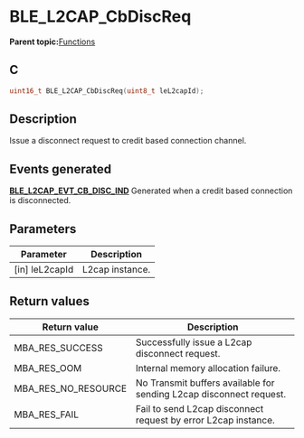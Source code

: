 # BLE\_L2CAP\_CbDiscReq

**Parent topic:**[Functions](GUID-B780FD08-A101-4686-A604-9AF23DB222E0.md)

## C

```c
uint16_t BLE_L2CAP_CbDiscReq(uint8_t leL2capId);
```

## Description

Issue a disconnect request to credit based connection channel.

## Events generated

**[BLE\_L2CAP\_EVT\_CB\_DISC\_IND](GUID-91D55D80-4397-48D1-BB8D-C2A0F010F669.md)** Generated when a credit based connection is disconnected.

## Parameters

|Parameter|Description|
|---------|-----------|
|\[in\] leL2capId|L2cap instance.|

## Return values

|Return value|Description|
|------------|-----------|
|MBA\_RES\_SUCCESS|Successfully issue a L2cap disconnect request.|
|MBA\_RES\_OOM|Internal memory allocation failure.|
|MBA\_RES\_NO\_RESOURCE|No Transmit buffers available for sending L2cap disconnect request.|
|MBA\_RES\_FAIL|Fail to send L2cap disconnect request by error L2cap instance.|

